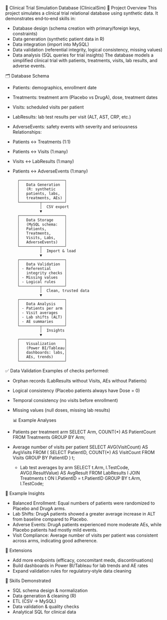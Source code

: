 🧪 Clinical Trial Simulation Database (ClinicalSim)
📖 Project Overview
This project simulates a clinical trial relational database using synthetic data. It demonstrates end‑to‑end skills in:
- Database design (schema creation with primary/foreign keys, constraints)
- Data generation (synthetic patient data in R)
- Data integration (import into MySQL)
- Data validation (referential integrity, logical consistency, missing values)
- Data analysis (SQL queries for trial insights)
The database models a simplified clinical trial with patients, treatments, visits, lab results, and adverse events.

🗂️ Database Schema
- Patients: demographics, enrollment date
- Treatments: treatment arm (Placebo vs DrugA), dose, treatment dates
- Visits: scheduled visits per patient
- LabResults: lab test results per visit (ALT, AST, CRP, etc.)
- AdverseEvents: safety events with severity and seriousness
Relationships:
- Patients ↔ Treatments (1:1)
- Patients ↔ Visits (1:many)
- Visits ↔ LabResults (1:many)
- Patients ↔ AdverseEvents (1:many)

        ┌────────────────────┐
        │   Data Generation  │
        │   (R: synthetic    │
        │   patients, labs,  │
        │   treatments, AEs) │
        └─────────┬──────────┘
                  │  CSV export
                  ▼
        ┌────────────────────┐
        │   Data Storage     │
        │   (MySQL schema:   │
        │   Patients,        │
        │   Treatments,      │
        │   Visits, Labs,    │
        │   AdverseEvents)   │
        └─────────┬──────────┘
                  │  Import & load
                  ▼
        ┌────────────────────┐
        │   Data Validation  │
        │ - Referential      │
        │   integrity checks │
        │ - Missing values   │
        │ - Logical rules    │
        └─────────┬──────────┘
                  │  Clean, trusted data
                  ▼
        ┌────────────────────┐
        │   Data Analysis    │
        │ - Patients per arm │
        │ - Visit averages   │
        │ - Lab shifts (ALT) │
        │ - AE summaries     │
        └─────────┬──────────┘
                  │  Insights
                  ▼
        ┌────────────────────┐
        │   Visualization    │
        │   (Power BI/Tableau│
        │   dashboards: labs,│
        │   AEs, trends)     │
        └────────────────────┘
✅ Data Validation
Examples of checks performed:
- Orphan records (LabResults without Visits, AEs without Patients)
- Logical consistency (Placebo patients always have Dose = 0)
- Temporal consistency (no visits before enrollment)
- Missing values (null doses, missing lab results)

  📊 Example Analyses
- Patients per treatment arm
SELECT Arm, COUNT(*) AS PatientCount
FROM Treatments
GROUP BY Arm;

- Average number of visits per patient
  SELECT AVG(VisitCount) AS AvgVisits
FROM (
  SELECT PatientID, COUNT(*) AS VisitCount
  FROM Visits
  GROUP BY PatientID
) t;

  - Lab test averages by arm
SELECT t.Arm, l.TestCode, AVG(l.ResultValue) AS AvgResult
FROM LabResults l
JOIN Treatments t ON l.PatientID = t.PatientID
GROUP BY t.Arm, l.TestCode;

🔎 Example Insights
- Balanced Enrollment: Equal numbers of patients were randomized to Placebo and DrugA arms.
- Lab Shifts: DrugA patients showed a greater average increase in ALT from baseline compared to Placebo.
- Adverse Events: DrugA patients experienced more moderate AEs, while Placebo patients had mostly mild events.
- Visit Compliance: Average number of visits per patient was consistent across arms, indicating good adherence.

🚀 Extensions
- Add more endpoints (efficacy, concomitant meds, discontinuations)
- Build dashboards in Power BI/Tableau for lab trends and AE rates
- Expand validation rules for regulatory‑style data cleaning

🎯 Skills Demonstrated
- SQL schema design & normalization
- Data generation & cleaning (R)
- ETL (CSV → MySQL)
- Data validation & quality checks
- Analytical SQL for clinical data


